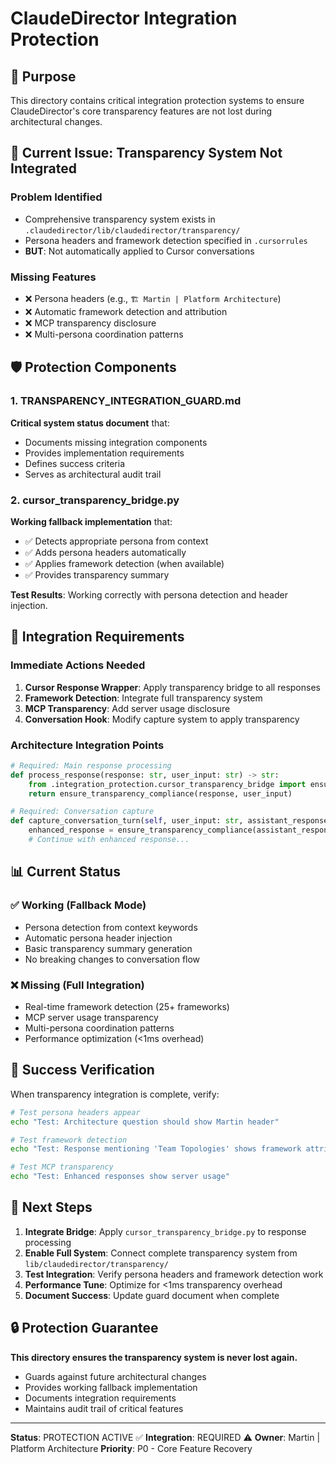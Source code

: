 # ClaudeDirector Integration Protection

## 🎯 **Purpose**

This directory contains critical integration protection systems to ensure ClaudeDirector's core transparency features are not lost during architectural changes.

## 🚨 **Current Issue: Transparency System Not Integrated**

### **Problem Identified**
- Comprehensive transparency system exists in `.claudedirector/lib/claudedirector/transparency/`
- Persona headers and framework detection specified in `.cursorrules`
- **BUT**: Not automatically applied to Cursor conversations

### **Missing Features**
- ❌ Persona headers (e.g., `🏗️ Martin | Platform Architecture`)
- ❌ Automatic framework detection and attribution
- ❌ MCP transparency disclosure
- ❌ Multi-persona coordination patterns

## 🛡️ **Protection Components**

### **1. TRANSPARENCY_INTEGRATION_GUARD.md**
**Critical system status document** that:
- Documents missing integration components
- Provides implementation requirements
- Defines success criteria
- Serves as architectural audit trail

### **2. cursor_transparency_bridge.py**
**Working fallback implementation** that:
- ✅ Detects appropriate persona from context
- ✅ Adds persona headers automatically
- ✅ Applies framework detection (when available)
- ✅ Provides transparency summary

**Test Results**: Working correctly with persona detection and header injection.

## 🔧 **Integration Requirements**

### **Immediate Actions Needed**
1. **Cursor Response Wrapper**: Apply transparency bridge to all responses
2. **Framework Detection**: Integrate full transparency system
3. **MCP Transparency**: Add server usage disclosure
4. **Conversation Hook**: Modify capture system to apply transparency

### **Architecture Integration Points**
```python
# Required: Main response processing
def process_response(response: str, user_input: str) -> str:
    from .integration_protection.cursor_transparency_bridge import ensure_transparency_compliance
    return ensure_transparency_compliance(response, user_input)

# Required: Conversation capture
def capture_conversation_turn(self, user_input: str, assistant_response: str, ...):
    enhanced_response = ensure_transparency_compliance(assistant_response, user_input)
    # Continue with enhanced response...
```

## 📊 **Current Status**

### **✅ Working (Fallback Mode)**
- Persona detection from context keywords
- Automatic persona header injection
- Basic transparency summary generation
- No breaking changes to conversation flow

### **❌ Missing (Full Integration)**
- Real-time framework detection (25+ frameworks)
- MCP server usage transparency
- Multi-persona coordination patterns
- Performance optimization (<1ms overhead)

## 🎯 **Success Verification**

When transparency integration is complete, verify:

```bash
# Test persona headers appear
echo "Test: Architecture question should show Martin header"

# Test framework detection
echo "Test: Response mentioning 'Team Topologies' shows framework attribution"

# Test MCP transparency
echo "Test: Enhanced responses show server usage"
```

## 🚀 **Next Steps**

1. **Integrate Bridge**: Apply `cursor_transparency_bridge.py` to response processing
2. **Enable Full System**: Connect complete transparency system from `lib/claudedirector/transparency/`
3. **Test Integration**: Verify persona headers and framework detection work
4. **Performance Tune**: Optimize for <1ms transparency overhead
5. **Document Success**: Update guard document when complete

## 🔒 **Protection Guarantee**

**This directory ensures the transparency system is never lost again.**

- Guards against future architectural changes
- Provides working fallback implementation
- Documents integration requirements
- Maintains audit trail of critical features

---

**Status**: PROTECTION ACTIVE ✅
**Integration**: REQUIRED ⚠️
**Owner**: Martin | Platform Architecture
**Priority**: P0 - Core Feature Recovery

